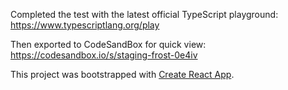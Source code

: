 Completed the test with the latest official TypeScript playground:
https://www.typescriptlang.org/play

Then exported to CodeSandBox for quick view:
https://codesandbox.io/s/staging-frost-0e4iv

This project was bootstrapped with [Create React App](https://github.com/facebookincubator/create-react-app).
